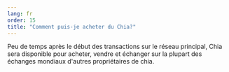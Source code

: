 ```yaml
---
lang: fr
order: 15
title: "Comment puis-je acheter du Chia?"
---
```

Peu de temps après le début des transactions sur le réseau principal, Chia sera disponible pour acheter, vendre et échanger sur la plupart des échanges mondiaux d'autres propriétaires de chia.
